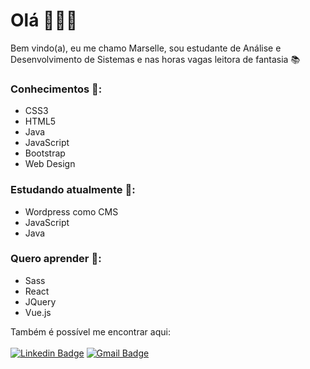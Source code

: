 # Olá  🙋🏻‍♀️

Bem vindo(a), eu me chamo Marselle,  sou estudante de Análise e Desenvolvimento de Sistemas e nas horas vagas leitora de fantasia 📚

### Conhecimentos 🚀:
* CSS3
* HTML5
* Java
* JavaScript
* Bootstrap
* Web Design

### Estudando atualmente 📖:
* Wordpress como CMS
* JavaScript
* Java 

### Quero aprender 🔖:
* Sass
* React
* JQuery
* Vue.js

Também é possível me encontrar aqui: <br/><br/>
[![Linkedin Badge](https://img.shields.io/badge/-Marselle%20Nira%20Ignácio-880808?style=flat-square&logo=Linkedin&logoColor=white&link=https://www.linkedin.com/in/marselle-nira-ignácio-994920135/)](https://www.linkedin.com/in/marselle-nira-ignácio-994920135/) [![Gmail Badge](https://img.shields.io/badge/-maahnira@gmail.com-880808?style=flat-square&logo=Gmail&logoColor=white&link=mailto:maahnira@gmail.com)](mailto:maahnira@gmail.com)
